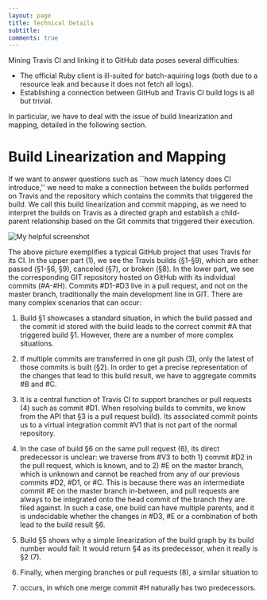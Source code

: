 ```yaml
---
layout: page
title: Technical Details
subtitle:
comments: true
---
```


Mining Travis CI and linking it to GitHub data poses several difficulties:

- The official Ruby client is ill-suited for batch-aquiring logs (both due to a
resource leak and because it does not fetch all logs).
- Establishing a connection between GitHub and Travis CI build logs is all but
trivial.

In particular, we have to deal with the issue of build linearization and
mapping, detailed in the following section.

# Build Linearization and Mapping
If we want to answer questions such as ``how much latency does CI
introduce,'' we need to make a connection between the builds performed
on Travis and the repository which contains the commits that triggered
the build. We call this build linearization and commit mapping, as we
need to interpret the builds on Travis as a directed graph and
establish a child-parent relationship based on the Git commits that
triggered their execution.

![My helpful screenshot](../img/git-travis-matching.png)

The above picture exemplifies a typical GitHub project that uses Travis for its
CI. In the upper part (1), we see the Travis builds (§1-§9), which are either
passed (§1-§6, §9), canceled (§7), or broken (§8). In the lower part, we see
the corresponding GIT repository hosted on GitHub with its individual commits
(#A-#H).  Commits #D1-#D3 live in a pull request, and not on the master branch,
traditionally the main development line in GIT. There are many complex
scenarios that can occur:

1. Build §1 showcases a standard situation, in which the build
passed and the commit id stored with the build leads to the correct
commit #A that triggered build §1. However, there are a number of
more complex situations.

2. If multiple commits are transferred in one git push (3), only the latest of
those commits is built (§2). In order to get a precise representation of the
changes that lead to this build result, we have to aggregate commits #B and #C.

3. It is a central function of Travis CI to support branches or pull requests
(4) such as commit #D1. When resolving builds to commits, we know from the API
that §3 is a pull request build). Its associated commit points us to a virtual
integration commit #V1 that is not part of the normal repository.

4. In the case of build §6 on the same pull request (6), its direct predecessor
is unclear: we traverse from #V3 to both 1) commit #D2 in the pull request,
which is known, and to 2) #E on the master branch, which is unknown and cannot
be reached from any of our previous commits #D2, #D1, or #C. This is because
there was an intermediate commit #E on the master branch in-between, and pull
requests are always to be integrated onto the head commit of the branch they
are filed against. In such a case, one build can have multiple parents, and it
is undecidable whether the changes in #D3, #E or a combination of both lead to
the build result §6.

5. Build §5 shows why a simple linearization of the build graph
by its build number would fail: It would return §4 as its predecessor, when it
really is §2 (7).

6. Finally, when merging branches or pull requests (8), a similar situation to
3. occurs, in which one merge commit #H naturally has two predecessors.